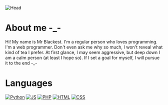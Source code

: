 ![Head](https://media.tenor.com/6sjd441LIRIAAAAd/future.gif)

# About me -_-
Hi! My name is Mr Blackest. I'm a regular person who loves programming. I'm a web programmer. Don't even ask me why so much, I won't reveal what kind of tea I prefer. At first glance, I may seem aggressive, but deep down I am a calm person (at least I hope so). If I set a goal for myself, I will pursue it to the end -_-

<h1>Languages</h1>

[![Python](https://img.shields.io/badge/-Python-090909?style=for-the-badge&logo=Python)](https://ru.wikipedia.org/wiki/Python)
[![JS](https://img.shields.io/badge/-Js-090909?style=for-the-badge&logo=Js)](https://ru.wikipedia.org/wiki/JS)
[![PHP](https://img.shields.io/badge/-PHP-090909?style=for-the-badge&logo=PHP)](https://ru.wikipedia.org/wiki/Php)
[![HTML](https://img.shields.io/badge/-Html-090909?style=for-the-badge&logo=Html)](https://ru.wikipedia.org/wiki/HTML)
[![CSS](https://img.shields.io/badge/-CSS-090909?style=for-the-badge&logo=CSS)](https://ru.wikipedia.org/wiki/CSS)


